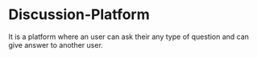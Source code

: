 # Discussion-Platform
It is a platform where an user can ask their any type of question and can give answer to another user.

